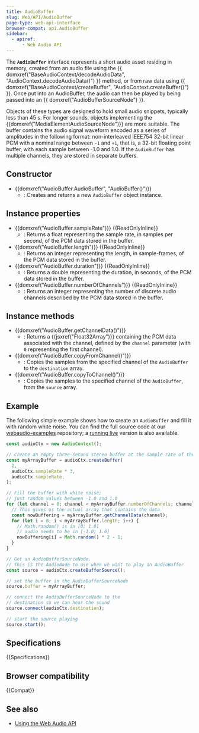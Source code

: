 ```yaml
---
title: AudioBuffer
slug: Web/API/AudioBuffer
page-type: web-api-interface
browser-compat: api.AudioBuffer
sidebar:
  - apiref:
      - Web Audio API
---
```


The **`AudioBuffer`** interface represents a short audio asset residing in memory, created from an audio file using the {{ domxref("BaseAudioContext/decodeAudioData", "AudioContext.decodeAudioData()") }} method, or from raw data using {{ domxref("BaseAudioContext/createBuffer", "AudioContext.createBuffer()") }}. Once put into an AudioBuffer, the audio can then be played by being passed into an {{ domxref("AudioBufferSourceNode") }}.

Objects of these types are designed to hold small audio snippets, typically less than 45 s. For longer sounds, objects implementing the {{domxref("MediaElementAudioSourceNode")}} are more suitable. The buffer contains the audio signal waveform encoded as a series of amplitudes in the following format: non-interleaved IEEE754 32-bit linear PCM with a nominal range between `-1` and `+1`, that is, a 32-bit floating point buffer, with each sample between -1.0 and 1.0. If the `AudioBuffer` has multiple channels, they are stored in separate buffers.

## Constructor

- {{domxref("AudioBuffer.AudioBuffer", "AudioBuffer()")}}
  - : Creates and returns a new `AudioBuffer` object instance.

## Instance properties

- {{domxref("AudioBuffer.sampleRate")}} {{ReadOnlyInline}}
  - : Returns a float representing the sample rate, in samples per second, of the PCM data stored in the buffer.
- {{domxref("AudioBuffer.length")}} {{ReadOnlyInline}}
  - : Returns an integer representing the length, in sample-frames, of the PCM data stored in the buffer.
- {{domxref("AudioBuffer.duration")}} {{ReadOnlyInline}}
  - : Returns a double representing the duration, in seconds, of the PCM data stored in the buffer.
- {{domxref("AudioBuffer.numberOfChannels")}} {{ReadOnlyInline}}
  - : Returns an integer representing the number of discrete audio channels described by the PCM data stored in the buffer.

## Instance methods

- {{domxref("AudioBuffer.getChannelData()")}}
  - : Returns a {{jsxref("Float32Array")}} containing the PCM data associated with the channel, defined by the `channel` parameter (with `0` representing the first channel).
- {{domxref("AudioBuffer.copyFromChannel()")}}
  - : Copies the samples from the specified channel of the `AudioBuffer` to the `destination` array.
- {{domxref("AudioBuffer.copyToChannel()")}}
  - : Copies the samples to the specified channel of the `AudioBuffer`, from the `source` array.

## Example

The following simple example shows how to create an `AudioBuffer` and fill it with random white noise. You can find the full source code at our [webaudio-examples](https://github.com/mdn/webaudio-examples) repository; a [running live](https://mdn.github.io/webaudio-examples/audio-buffer/) version is also available.

```js
const audioCtx = new AudioContext();

// Create an empty three-second stereo buffer at the sample rate of the AudioContext
const myArrayBuffer = audioCtx.createBuffer(
  2,
  audioCtx.sampleRate * 3,
  audioCtx.sampleRate,
);

// Fill the buffer with white noise;
// just random values between -1.0 and 1.0
for (let channel = 0; channel < myArrayBuffer.numberOfChannels; channel++) {
  // This gives us the actual array that contains the data
  const nowBuffering = myArrayBuffer.getChannelData(channel);
  for (let i = 0; i < myArrayBuffer.length; i++) {
    // Math.random() is in [0; 1.0]
    // audio needs to be in [-1.0; 1.0]
    nowBuffering[i] = Math.random() * 2 - 1;
  }
}

// Get an AudioBufferSourceNode.
// This is the AudioNode to use when we want to play an AudioBuffer
const source = audioCtx.createBufferSource();

// set the buffer in the AudioBufferSourceNode
source.buffer = myArrayBuffer;

// connect the AudioBufferSourceNode to the
// destination so we can hear the sound
source.connect(audioCtx.destination);

// start the source playing
source.start();
```

## Specifications

{{Specifications}}

## Browser compatibility

{{Compat}}

## See also

- [Using the Web Audio API](/en-US/docs/Web/API/Web_Audio_API/Using_Web_Audio_API)
